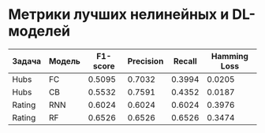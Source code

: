 # Метрики лучших нелинейных и DL-моделей
| Задача | Модель | F1-score | Precision | Recall | Hamming Loss |
|--------|--------|----------|-----------|--------|--------------|
| Hubs   | FC     | 0.5095   | 0.7032    | 0.3994 | 0.0205       |
| Hubs   | CB     | 0.5532   | 0.7591    | 0.4352 | 0.0187       |
| Rating | RNN    | 0.6024   | 0.6024    | 0.6024 | 0.3976       |
| Rating | RF     | 0.6526   | 0.6526    | 0.6526 | 0.3474       |
